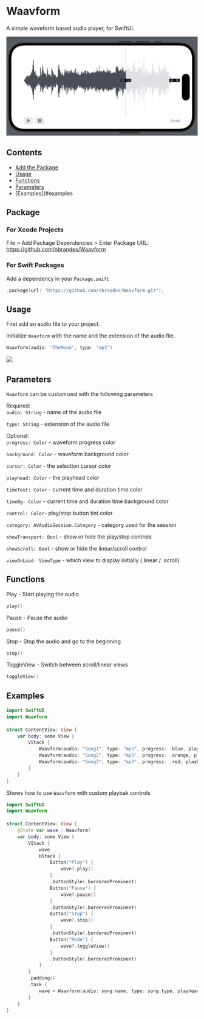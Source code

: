 # Waavform

A simple waveform based audio player, for SwiftUI.

<img src=https://raw.githubusercontent.com/nbrandes/Waavform/main/Docs/Media/waavform_linear.png />

## Contents

- [Add the Package](#package)
- [Usage](#usage)
- [Functions](#functions)
- [Parameters](#parameters)
- [Examples](#examples

## Package

### For Xcode Projects

File > Add Package Dependencies > Enter Package URL: https://github.com/nbrandes/Waavform

### For Swift Packages

Add a dependency in your `Package.swift`

```swift
.package(url: "https://github.com/nbrandes/Waavform.git"),
```

## Usage

First add an audio file to your project. 

Initialize `Waavform` with the name and the extension of the audio file.

```swift
Waavform(audio: "TheMoon", type: "mp3")
```

<img src=https://raw.githubusercontent.com/nbrandes/Waavform/main/Docs/Media/scroll_edit_clip.gif />


## Parameters

`Waavform` can be customized with the following parameters 

Required: \
`audio: String` - name of the audio file 

`type: String` - extension of the audio file

Optional: \
`progress: Color` - waveform progress color 

`background: Color` - waveform background color 

`cursor: Color` - the selection cursor color 

`playhead: Color` - the playhead color 

`timeText: Color` - current time and duration time color 

`timeBg: Color` - current time and duration time background color 

`control: Color`- play/stop button tint color 

`category: AVAudioSession.Category` - category used for the session

`showTransport: Bool` - show or hide the play/stop controls 

`showScroll: Bool` - show or hide the linear/scroll control 

`viewOnLoad: ViewType` - which view to display initially (.linear / .scroll)



## Functions

Play - Start playing the audio
```swift
play()
```

Pause - Pause the audio
```swift
pause()
```

Stop - Stop the audio and go to the beginning
```swift
stop()
```

ToggleView - Switch between scroll/linear views
```swift
toggleView()
```


## Examples

```swift
import SwiftUI
import Waavform

struct ContentView: View {
    var body: some View {
        VStack {
            Waavform(audio: "Song1", type: "mp3", progress: .blue, playhead: .cyan, viewOnLoad: .scroll)
            Waavform(audio: "Song2", type: "mp3", progress: .orange, playhead: .cyan, viewOnLoad: .linear)
            Waavform(audio: "Song3", type: "mp3", progress: .red, playhead: .cyan)
        }
    }
}
```

Shows how to use `Waavform` with custom playbak controls

```swift
import SwiftUI
import Waavform

struct ContentView: View {
    @State var wave : Waavform?
    var body: some View {
        VStack {
            wave
            HStack {
                Button("Play") {
                    wave?.play()
                }
                .buttonStyle(.borderedProminent)
                Button("Pause") {
                    wave?.pause()
                }
                .buttonStyle(.borderedProminent)
                Button("Stop") {
                    wave?.stop()
                }
                .buttonStyle(.borderedProminent)
                Button("Mode") {
                    wave?.toggleView()
                }
                .buttonStyle(.borderedProminent)
            }
        }
        .padding()
        .task {
            wave = Waavform(audio: song.name, type: song.type, playhead: .cyan, showControls: false, viewOnLoad: .scroll)
        }
    }
}
```

